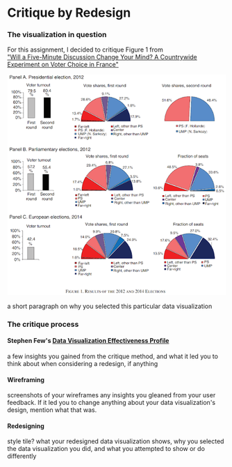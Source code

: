 # Critique by Redesign

### The visualization in question
For this assignment, I decided to critique Figure 1 from  
["Will a Five-Minute Discussion Change Your Mind? A Countrywide Experiment on Voter Choice in France"](https://www.hbs.edu/faculty/Publication%20Files/aer.20160524.compressed_421e1937-b6c3-46de-ab46-03c207264cf6.pdf)

![Figure 1. Results of the 2012 and 2014 Elections](/figure1.png)

a short paragraph on why you selected this particular data visualization


### The critique process
#### Stephen Few's [Data Visualization Effectiveness Profile](http://www.perceptualedge.com/articles/visual_business_intelligence/data_visualization_effectiveness_profile.pdf)
a few insights you gained from the critique method, and what it led you to think about when considering a redesign, if anything


#### Wireframing
screenshots of your wireframes
any insights you gleaned from your user feedback.  If it led you to change anything about your data visualization's design, mention what that was.  


#### Redesigning
style tile?
what your redesigned data visualization shows, why you selected the data visualization you did, and what you attempted to show or do differently

